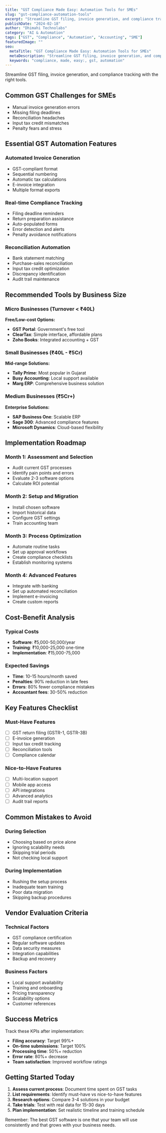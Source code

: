 ```yaml
---
title: "GST Compliance Made Easy: Automation Tools for SMEs"
slug: "gst-compliance-automation-tools"
excerpt: "Streamline GST filing, invoice generation, and compliance tracking with the right tools."
publishDate: "2024-02-18"
author: "Dhimahi Technolabs"
category: "AI & Automation"
tags: ["GST", "Compliance", "Automation", "Accounting", "SME"]
featuredImage: ""
seo:
  metaTitle: "GST Compliance Made Easy: Automation Tools for SMEs"
  metaDescription: "Streamline GST filing, invoice generation, and compliance tracking with the right tools."
  keywords: "compliance, made, easy:, gst, automation"
---
```



Streamline GST filing, invoice generation, and compliance tracking with the right tools.

## Common GST Challenges for SMEs

- Manual invoice generation errors
- Missing filing deadlines
- Reconciliation headaches
- Input tax credit mismatches
- Penalty fears and stress

## Essential GST Automation Features

### Automated Invoice Generation
- GST-compliant format
- Sequential numbering
- Automatic tax calculations
- E-invoice integration
- Multiple format exports

### Real-time Compliance Tracking
- Filing deadline reminders
- Return preparation assistance
- Auto-populated forms
- Error detection and alerts
- Penalty avoidance notifications

### Reconciliation Automation
- Bank statement matching
- Purchase-sales reconciliation
- Input tax credit optimization
- Discrepancy identification
- Audit trail maintenance

## Recommended Tools by Business Size

### Micro Businesses (Turnover < ₹40L)
**Free/Low-cost Options:**
- **GST Portal**: Government's free tool
- **ClearTax**: Simple interface, affordable plans
- **Zoho Books**: Integrated accounting + GST

### Small Businesses (₹40L - ₹5Cr)
**Mid-range Solutions:**
- **Tally Prime**: Most popular in Gujarat
- **Busy Accounting**: Local support available
- **Marg ERP**: Comprehensive business solution

### Medium Businesses (₹5Cr+)
**Enterprise Solutions:**
- **SAP Business One**: Scalable ERP
- **Sage 300**: Advanced compliance features
- **Microsoft Dynamics**: Cloud-based flexibility

## Implementation Roadmap

### Month 1: Assessment and Selection
- Audit current GST processes
- Identify pain points and errors
- Evaluate 2-3 software options
- Calculate ROI potential

### Month 2: Setup and Migration
- Install chosen software
- Import historical data
- Configure GST settings
- Train accounting team

### Month 3: Process Optimization
- Automate routine tasks
- Set up approval workflows
- Create compliance checklists
- Establish monitoring systems

### Month 4: Advanced Features
- Integrate with banking
- Set up automated reconciliation
- Implement e-invoicing
- Create custom reports

## Cost-Benefit Analysis

### Typical Costs
- **Software**: ₹5,000-50,000/year
- **Training**: ₹10,000-25,000 one-time
- **Implementation**: ₹15,000-75,000

### Expected Savings
- **Time**: 10-15 hours/month saved
- **Penalties**: 90% reduction in late fees
- **Errors**: 80% fewer compliance mistakes
- **Accountant fees**: 30-50% reduction

## Key Features Checklist

### Must-Have Features
- [ ] GST return filing (GSTR-1, GSTR-3B)
- [ ] E-invoice generation
- [ ] Input tax credit tracking
- [ ] Reconciliation tools
- [ ] Compliance calendar

### Nice-to-Have Features
- [ ] Multi-location support
- [ ] Mobile app access
- [ ] API integrations
- [ ] Advanced analytics
- [ ] Audit trail reports

## Common Mistakes to Avoid

### During Selection
- Choosing based on price alone
- Ignoring scalability needs
- Skipping trial periods
- Not checking local support

### During Implementation
- Rushing the setup process
- Inadequate team training
- Poor data migration
- Skipping backup procedures

## Vendor Evaluation Criteria

### Technical Factors
- GST compliance certification
- Regular software updates
- Data security measures
- Integration capabilities
- Backup and recovery

### Business Factors
- Local support availability
- Training and onboarding
- Pricing transparency
- Scalability options
- Customer references

## Success Metrics

Track these KPIs after implementation:
- **Filing accuracy**: Target 99%+
- **On-time submissions**: Target 100%
- **Processing time**: 50%+ reduction
- **Error rate**: 80%+ decrease
- **Team satisfaction**: Improved workflow ratings

## Getting Started Today

1. **Assess current process**: Document time spent on GST tasks
2. **List requirements**: Identify must-have vs nice-to-have features
3. **Research options**: Compare 3-4 solutions in your budget
4. **Take trials**: Test with real data for 15-30 days
5. **Plan implementation**: Set realistic timeline and training schedule

Remember: The best GST software is one that your team will use consistently and that grows with your business needs.